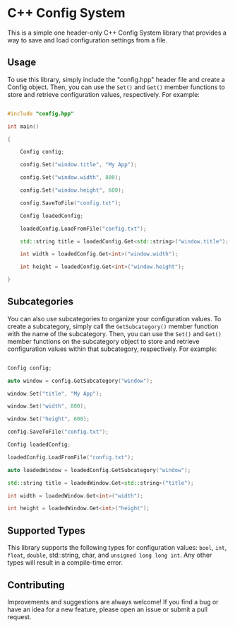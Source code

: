 # C++ Config System

This is a simple one header-only C++ Config System library that provides a way to save and load configuration settings from a file.

## Usage

To use this library, simply include the "config.hpp" header file and create a Config object. Then, you can use the `Set()` and `Get()` member functions to store and retrieve configuration values, respectively. For example:

```c++

#include "config.hpp"

int main()

{

    Config config;

    config.Set("window.title", "My App");

    config.Set("window.width", 800);

    config.Set("window.height", 600);

    config.SaveToFile("config.txt");

    Config loadedConfig;

    loadedConfig.LoadFromFile("config.txt");

    std::string title = loadedConfig.Get<std::string>("window.title");

    int width = loadedConfig.Get<int>("window.width");

    int height = loadedConfig.Get<int>("window.height");

}

```

## Subcategories

You can also use subcategories to organize your configuration values. To create a subcategory, simply call the `GetSubcategory()` member function with the name of the subcategory. Then, you can use the `Set()` and `Get()` member functions on the subcategory object to store and retrieve configuration values within that subcategory, respectively. For example:

```c++

Config config;

auto window = config.GetSubcategory("window");

window.Set("title", "My App");

window.Set("width", 800);

window.Set("height", 600);

config.SaveToFile("config.txt");

Config loadedConfig;

loadedConfig.LoadFromFile("config.txt");

auto loadedWindow = loadedConfig.GetSubcategory("window");

std::string title = loadedWindow.Get<std::string>("title");

int width = loadedWindow.Get<int>("width");

int height = loadedWindow.Get<int>("height");

```

## Supported Types

This library supports the following types for configuration values: `bool`, `int`, `float`, `double`, std::string, char, and `unsigned long long int`. Any other types will result in a compile-time error.

## Contributing

Improvements and suggestions are always welcome! If you find a bug or have an idea for a new feature, please open an issue or submit a pull request.


